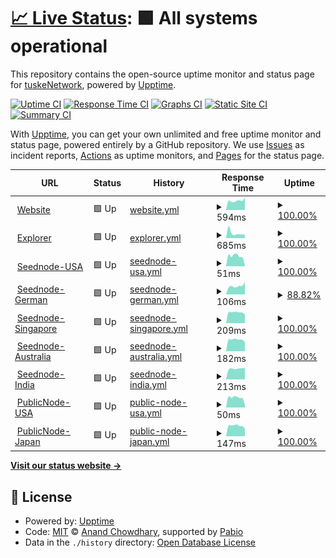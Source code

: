 # [📈 Live Status](https://uptime.tuske.network): <!--live status--> **🟩 All systems operational**

This repository contains the open-source uptime monitor and status page for [tuskeNetwork](https://tuske.network), powered by [Upptime](https://github.com/upptime/upptime).

[![Uptime CI](https://github.com/tuskeNetwork/tuskeUptime/workflows/Uptime%20CI/badge.svg)](https://github.com/tuskeNetwork/tuskeUptime/actions?query=workflow%3A%22Uptime+CI%22)
[![Response Time CI](https://github.com/tuskeNetwork/tuskeUptime/workflows/Response%20Time%20CI/badge.svg)](https://github.com/tuskeNetwork/tuskeUptime/actions?query=workflow%3A%22Response+Time+CI%22)
[![Graphs CI](https://github.com/tuskeNetwork/tuskeUptime/workflows/Graphs%20CI/badge.svg)](https://github.com/tuskeNetwork/tuskeUptime/actions?query=workflow%3A%22Graphs+CI%22)
[![Static Site CI](https://github.com/tuskeNetwork/tuskeUptime/workflows/Static%20Site%20CI/badge.svg)](https://github.com/tuskeNetwork/tuskeUptime/actions?query=workflow%3A%22Static+Site+CI%22)
[![Summary CI](https://github.com/tuskeNetwork/tuskeUptime/workflows/Summary%20CI/badge.svg)](https://github.com/tuskeNetwork/tuskeUptime/actions?query=workflow%3A%22Summary+CI%22)

With [Upptime](https://upptime.js.org), you can get your own unlimited and free uptime monitor and status page, powered entirely by a GitHub repository. We use [Issues](https://github.com/tuskeNetwork/tuskeUptime/issues) as incident reports, [Actions](https://github.com/tuskeNetwork/tuskeUptime/actions) as uptime monitors, and [Pages](https://uptime.tuske.network) for the status page.

<!--start: status pages-->
<!-- This summary is generated by Upptime (https://github.com/upptime/upptime) -->
<!-- Do not edit this manually, your changes will be overwritten -->
<!-- prettier-ignore -->
| URL | Status | History | Response Time | Uptime |
| --- | ------ | ------- | ------------- | ------ |
| <img alt="" src="https://icons.duckduckgo.com/ip3/tuske.network.ico" height="13"> [Website](https://tuske.network) | 🟩 Up | [website.yml](https://github.com/tuskeNetwork/tuskeUptime/commits/HEAD/history/website.yml) | <details><summary><img alt="Response time graph" src="./graphs/website/response-time-week.png" height="20"> 594ms</summary><br><a href="https://uptime.tuske.network/history/website"><img alt="Response time 633" src="https://img.shields.io/endpoint?url=https%3A%2F%2Fraw.githubusercontent.com%2FtuskeNetwork%2FtuskeUptime%2FHEAD%2Fapi%2Fwebsite%2Fresponse-time.json"></a><br><a href="https://uptime.tuske.network/history/website"><img alt="24-hour response time 798" src="https://img.shields.io/endpoint?url=https%3A%2F%2Fraw.githubusercontent.com%2FtuskeNetwork%2FtuskeUptime%2FHEAD%2Fapi%2Fwebsite%2Fresponse-time-day.json"></a><br><a href="https://uptime.tuske.network/history/website"><img alt="7-day response time 594" src="https://img.shields.io/endpoint?url=https%3A%2F%2Fraw.githubusercontent.com%2FtuskeNetwork%2FtuskeUptime%2FHEAD%2Fapi%2Fwebsite%2Fresponse-time-week.json"></a><br><a href="https://uptime.tuske.network/history/website"><img alt="30-day response time 591" src="https://img.shields.io/endpoint?url=https%3A%2F%2Fraw.githubusercontent.com%2FtuskeNetwork%2FtuskeUptime%2FHEAD%2Fapi%2Fwebsite%2Fresponse-time-month.json"></a><br><a href="https://uptime.tuske.network/history/website"><img alt="1-year response time 633" src="https://img.shields.io/endpoint?url=https%3A%2F%2Fraw.githubusercontent.com%2FtuskeNetwork%2FtuskeUptime%2FHEAD%2Fapi%2Fwebsite%2Fresponse-time-year.json"></a></details> | <details><summary><a href="https://uptime.tuske.network/history/website">100.00%</a></summary><a href="https://uptime.tuske.network/history/website"><img alt="All-time uptime 100.00%" src="https://img.shields.io/endpoint?url=https%3A%2F%2Fraw.githubusercontent.com%2FtuskeNetwork%2FtuskeUptime%2FHEAD%2Fapi%2Fwebsite%2Fuptime.json"></a><br><a href="https://uptime.tuske.network/history/website"><img alt="24-hour uptime 100.00%" src="https://img.shields.io/endpoint?url=https%3A%2F%2Fraw.githubusercontent.com%2FtuskeNetwork%2FtuskeUptime%2FHEAD%2Fapi%2Fwebsite%2Fuptime-day.json"></a><br><a href="https://uptime.tuske.network/history/website"><img alt="7-day uptime 100.00%" src="https://img.shields.io/endpoint?url=https%3A%2F%2Fraw.githubusercontent.com%2FtuskeNetwork%2FtuskeUptime%2FHEAD%2Fapi%2Fwebsite%2Fuptime-week.json"></a><br><a href="https://uptime.tuske.network/history/website"><img alt="30-day uptime 100.00%" src="https://img.shields.io/endpoint?url=https%3A%2F%2Fraw.githubusercontent.com%2FtuskeNetwork%2FtuskeUptime%2FHEAD%2Fapi%2Fwebsite%2Fuptime-month.json"></a><br><a href="https://uptime.tuske.network/history/website"><img alt="1-year uptime 100.00%" src="https://img.shields.io/endpoint?url=https%3A%2F%2Fraw.githubusercontent.com%2FtuskeNetwork%2FtuskeUptime%2FHEAD%2Fapi%2Fwebsite%2Fuptime-year.json"></a></details>
| <img alt="" src="https://icons.duckduckgo.com/ip3/explorer.tuske.network.ico" height="13"> [Explorer](https://explorer.tuske.network) | 🟩 Up | [explorer.yml](https://github.com/tuskeNetwork/tuskeUptime/commits/HEAD/history/explorer.yml) | <details><summary><img alt="Response time graph" src="./graphs/explorer/response-time-week.png" height="20"> 685ms</summary><br><a href="https://uptime.tuske.network/history/explorer"><img alt="Response time 534" src="https://img.shields.io/endpoint?url=https%3A%2F%2Fraw.githubusercontent.com%2FtuskeNetwork%2FtuskeUptime%2FHEAD%2Fapi%2Fexplorer%2Fresponse-time.json"></a><br><a href="https://uptime.tuske.network/history/explorer"><img alt="24-hour response time 506" src="https://img.shields.io/endpoint?url=https%3A%2F%2Fraw.githubusercontent.com%2FtuskeNetwork%2FtuskeUptime%2FHEAD%2Fapi%2Fexplorer%2Fresponse-time-day.json"></a><br><a href="https://uptime.tuske.network/history/explorer"><img alt="7-day response time 685" src="https://img.shields.io/endpoint?url=https%3A%2F%2Fraw.githubusercontent.com%2FtuskeNetwork%2FtuskeUptime%2FHEAD%2Fapi%2Fexplorer%2Fresponse-time-week.json"></a><br><a href="https://uptime.tuske.network/history/explorer"><img alt="30-day response time 538" src="https://img.shields.io/endpoint?url=https%3A%2F%2Fraw.githubusercontent.com%2FtuskeNetwork%2FtuskeUptime%2FHEAD%2Fapi%2Fexplorer%2Fresponse-time-month.json"></a><br><a href="https://uptime.tuske.network/history/explorer"><img alt="1-year response time 534" src="https://img.shields.io/endpoint?url=https%3A%2F%2Fraw.githubusercontent.com%2FtuskeNetwork%2FtuskeUptime%2FHEAD%2Fapi%2Fexplorer%2Fresponse-time-year.json"></a></details> | <details><summary><a href="https://uptime.tuske.network/history/explorer">100.00%</a></summary><a href="https://uptime.tuske.network/history/explorer"><img alt="All-time uptime 100.00%" src="https://img.shields.io/endpoint?url=https%3A%2F%2Fraw.githubusercontent.com%2FtuskeNetwork%2FtuskeUptime%2FHEAD%2Fapi%2Fexplorer%2Fuptime.json"></a><br><a href="https://uptime.tuske.network/history/explorer"><img alt="24-hour uptime 100.00%" src="https://img.shields.io/endpoint?url=https%3A%2F%2Fraw.githubusercontent.com%2FtuskeNetwork%2FtuskeUptime%2FHEAD%2Fapi%2Fexplorer%2Fuptime-day.json"></a><br><a href="https://uptime.tuske.network/history/explorer"><img alt="7-day uptime 100.00%" src="https://img.shields.io/endpoint?url=https%3A%2F%2Fraw.githubusercontent.com%2FtuskeNetwork%2FtuskeUptime%2FHEAD%2Fapi%2Fexplorer%2Fuptime-week.json"></a><br><a href="https://uptime.tuske.network/history/explorer"><img alt="30-day uptime 100.00%" src="https://img.shields.io/endpoint?url=https%3A%2F%2Fraw.githubusercontent.com%2FtuskeNetwork%2FtuskeUptime%2FHEAD%2Fapi%2Fexplorer%2Fuptime-month.json"></a><br><a href="https://uptime.tuske.network/history/explorer"><img alt="1-year uptime 100.00%" src="https://img.shields.io/endpoint?url=https%3A%2F%2Fraw.githubusercontent.com%2FtuskeNetwork%2FtuskeUptime%2FHEAD%2Fapi%2Fexplorer%2Fuptime-year.json"></a></details>
| <img alt="" src="https://icons.duckduckgo.com/ip3/null.ico" height="13"> [Seednode-USA](us.tuske.network) | 🟩 Up | [seednode-usa.yml](https://github.com/tuskeNetwork/tuskeUptime/commits/HEAD/history/seednode-usa.yml) | <details><summary><img alt="Response time graph" src="./graphs/seednode-usa/response-time-week.png" height="20"> 51ms</summary><br><a href="https://uptime.tuske.network/history/seednode-usa"><img alt="Response time 49" src="https://img.shields.io/endpoint?url=https%3A%2F%2Fraw.githubusercontent.com%2FtuskeNetwork%2FtuskeUptime%2FHEAD%2Fapi%2Fseednode-usa%2Fresponse-time.json"></a><br><a href="https://uptime.tuske.network/history/seednode-usa"><img alt="24-hour response time 3" src="https://img.shields.io/endpoint?url=https%3A%2F%2Fraw.githubusercontent.com%2FtuskeNetwork%2FtuskeUptime%2FHEAD%2Fapi%2Fseednode-usa%2Fresponse-time-day.json"></a><br><a href="https://uptime.tuske.network/history/seednode-usa"><img alt="7-day response time 51" src="https://img.shields.io/endpoint?url=https%3A%2F%2Fraw.githubusercontent.com%2FtuskeNetwork%2FtuskeUptime%2FHEAD%2Fapi%2Fseednode-usa%2Fresponse-time-week.json"></a><br><a href="https://uptime.tuske.network/history/seednode-usa"><img alt="30-day response time 54" src="https://img.shields.io/endpoint?url=https%3A%2F%2Fraw.githubusercontent.com%2FtuskeNetwork%2FtuskeUptime%2FHEAD%2Fapi%2Fseednode-usa%2Fresponse-time-month.json"></a><br><a href="https://uptime.tuske.network/history/seednode-usa"><img alt="1-year response time 49" src="https://img.shields.io/endpoint?url=https%3A%2F%2Fraw.githubusercontent.com%2FtuskeNetwork%2FtuskeUptime%2FHEAD%2Fapi%2Fseednode-usa%2Fresponse-time-year.json"></a></details> | <details><summary><a href="https://uptime.tuske.network/history/seednode-usa">100.00%</a></summary><a href="https://uptime.tuske.network/history/seednode-usa"><img alt="All-time uptime 99.92%" src="https://img.shields.io/endpoint?url=https%3A%2F%2Fraw.githubusercontent.com%2FtuskeNetwork%2FtuskeUptime%2FHEAD%2Fapi%2Fseednode-usa%2Fuptime.json"></a><br><a href="https://uptime.tuske.network/history/seednode-usa"><img alt="24-hour uptime 100.00%" src="https://img.shields.io/endpoint?url=https%3A%2F%2Fraw.githubusercontent.com%2FtuskeNetwork%2FtuskeUptime%2FHEAD%2Fapi%2Fseednode-usa%2Fuptime-day.json"></a><br><a href="https://uptime.tuske.network/history/seednode-usa"><img alt="7-day uptime 100.00%" src="https://img.shields.io/endpoint?url=https%3A%2F%2Fraw.githubusercontent.com%2FtuskeNetwork%2FtuskeUptime%2FHEAD%2Fapi%2Fseednode-usa%2Fuptime-week.json"></a><br><a href="https://uptime.tuske.network/history/seednode-usa"><img alt="30-day uptime 100.00%" src="https://img.shields.io/endpoint?url=https%3A%2F%2Fraw.githubusercontent.com%2FtuskeNetwork%2FtuskeUptime%2FHEAD%2Fapi%2Fseednode-usa%2Fuptime-month.json"></a><br><a href="https://uptime.tuske.network/history/seednode-usa"><img alt="1-year uptime 99.92%" src="https://img.shields.io/endpoint?url=https%3A%2F%2Fraw.githubusercontent.com%2FtuskeNetwork%2FtuskeUptime%2FHEAD%2Fapi%2Fseednode-usa%2Fuptime-year.json"></a></details>
| <img alt="" src="https://icons.duckduckgo.com/ip3/null.ico" height="13"> [Seednode-German](de.tuske.network) | 🟩 Up | [seednode-german.yml](https://github.com/tuskeNetwork/tuskeUptime/commits/HEAD/history/seednode-german.yml) | <details><summary><img alt="Response time graph" src="./graphs/seednode-german/response-time-week.png" height="20"> 106ms</summary><br><a href="https://uptime.tuske.network/history/seednode-german"><img alt="Response time 111" src="https://img.shields.io/endpoint?url=https%3A%2F%2Fraw.githubusercontent.com%2FtuskeNetwork%2FtuskeUptime%2FHEAD%2Fapi%2Fseednode-german%2Fresponse-time.json"></a><br><a href="https://uptime.tuske.network/history/seednode-german"><img alt="24-hour response time 157" src="https://img.shields.io/endpoint?url=https%3A%2F%2Fraw.githubusercontent.com%2FtuskeNetwork%2FtuskeUptime%2FHEAD%2Fapi%2Fseednode-german%2Fresponse-time-day.json"></a><br><a href="https://uptime.tuske.network/history/seednode-german"><img alt="7-day response time 106" src="https://img.shields.io/endpoint?url=https%3A%2F%2Fraw.githubusercontent.com%2FtuskeNetwork%2FtuskeUptime%2FHEAD%2Fapi%2Fseednode-german%2Fresponse-time-week.json"></a><br><a href="https://uptime.tuske.network/history/seednode-german"><img alt="30-day response time 105" src="https://img.shields.io/endpoint?url=https%3A%2F%2Fraw.githubusercontent.com%2FtuskeNetwork%2FtuskeUptime%2FHEAD%2Fapi%2Fseednode-german%2Fresponse-time-month.json"></a><br><a href="https://uptime.tuske.network/history/seednode-german"><img alt="1-year response time 111" src="https://img.shields.io/endpoint?url=https%3A%2F%2Fraw.githubusercontent.com%2FtuskeNetwork%2FtuskeUptime%2FHEAD%2Fapi%2Fseednode-german%2Fresponse-time-year.json"></a></details> | <details><summary><a href="https://uptime.tuske.network/history/seednode-german">88.82%</a></summary><a href="https://uptime.tuske.network/history/seednode-german"><img alt="All-time uptime 99.19%" src="https://img.shields.io/endpoint?url=https%3A%2F%2Fraw.githubusercontent.com%2FtuskeNetwork%2FtuskeUptime%2FHEAD%2Fapi%2Fseednode-german%2Fuptime.json"></a><br><a href="https://uptime.tuske.network/history/seednode-german"><img alt="24-hour uptime 100.00%" src="https://img.shields.io/endpoint?url=https%3A%2F%2Fraw.githubusercontent.com%2FtuskeNetwork%2FtuskeUptime%2FHEAD%2Fapi%2Fseednode-german%2Fuptime-day.json"></a><br><a href="https://uptime.tuske.network/history/seednode-german"><img alt="7-day uptime 88.82%" src="https://img.shields.io/endpoint?url=https%3A%2F%2Fraw.githubusercontent.com%2FtuskeNetwork%2FtuskeUptime%2FHEAD%2Fapi%2Fseednode-german%2Fuptime-week.json"></a><br><a href="https://uptime.tuske.network/history/seednode-german"><img alt="30-day uptime 97.43%" src="https://img.shields.io/endpoint?url=https%3A%2F%2Fraw.githubusercontent.com%2FtuskeNetwork%2FtuskeUptime%2FHEAD%2Fapi%2Fseednode-german%2Fuptime-month.json"></a><br><a href="https://uptime.tuske.network/history/seednode-german"><img alt="1-year uptime 99.19%" src="https://img.shields.io/endpoint?url=https%3A%2F%2Fraw.githubusercontent.com%2FtuskeNetwork%2FtuskeUptime%2FHEAD%2Fapi%2Fseednode-german%2Fuptime-year.json"></a></details>
| <img alt="" src="https://icons.duckduckgo.com/ip3/null.ico" height="13"> [Seednode-Singapore](sg.tuske.network) | 🟩 Up | [seednode-singapore.yml](https://github.com/tuskeNetwork/tuskeUptime/commits/HEAD/history/seednode-singapore.yml) | <details><summary><img alt="Response time graph" src="./graphs/seednode-singapore/response-time-week.png" height="20"> 209ms</summary><br><a href="https://uptime.tuske.network/history/seednode-singapore"><img alt="Response time 206" src="https://img.shields.io/endpoint?url=https%3A%2F%2Fraw.githubusercontent.com%2FtuskeNetwork%2FtuskeUptime%2FHEAD%2Fapi%2Fseednode-singapore%2Fresponse-time.json"></a><br><a href="https://uptime.tuske.network/history/seednode-singapore"><img alt="24-hour response time 169" src="https://img.shields.io/endpoint?url=https%3A%2F%2Fraw.githubusercontent.com%2FtuskeNetwork%2FtuskeUptime%2FHEAD%2Fapi%2Fseednode-singapore%2Fresponse-time-day.json"></a><br><a href="https://uptime.tuske.network/history/seednode-singapore"><img alt="7-day response time 209" src="https://img.shields.io/endpoint?url=https%3A%2F%2Fraw.githubusercontent.com%2FtuskeNetwork%2FtuskeUptime%2FHEAD%2Fapi%2Fseednode-singapore%2Fresponse-time-week.json"></a><br><a href="https://uptime.tuske.network/history/seednode-singapore"><img alt="30-day response time 210" src="https://img.shields.io/endpoint?url=https%3A%2F%2Fraw.githubusercontent.com%2FtuskeNetwork%2FtuskeUptime%2FHEAD%2Fapi%2Fseednode-singapore%2Fresponse-time-month.json"></a><br><a href="https://uptime.tuske.network/history/seednode-singapore"><img alt="1-year response time 206" src="https://img.shields.io/endpoint?url=https%3A%2F%2Fraw.githubusercontent.com%2FtuskeNetwork%2FtuskeUptime%2FHEAD%2Fapi%2Fseednode-singapore%2Fresponse-time-year.json"></a></details> | <details><summary><a href="https://uptime.tuske.network/history/seednode-singapore">100.00%</a></summary><a href="https://uptime.tuske.network/history/seednode-singapore"><img alt="All-time uptime 99.98%" src="https://img.shields.io/endpoint?url=https%3A%2F%2Fraw.githubusercontent.com%2FtuskeNetwork%2FtuskeUptime%2FHEAD%2Fapi%2Fseednode-singapore%2Fuptime.json"></a><br><a href="https://uptime.tuske.network/history/seednode-singapore"><img alt="24-hour uptime 100.00%" src="https://img.shields.io/endpoint?url=https%3A%2F%2Fraw.githubusercontent.com%2FtuskeNetwork%2FtuskeUptime%2FHEAD%2Fapi%2Fseednode-singapore%2Fuptime-day.json"></a><br><a href="https://uptime.tuske.network/history/seednode-singapore"><img alt="7-day uptime 100.00%" src="https://img.shields.io/endpoint?url=https%3A%2F%2Fraw.githubusercontent.com%2FtuskeNetwork%2FtuskeUptime%2FHEAD%2Fapi%2Fseednode-singapore%2Fuptime-week.json"></a><br><a href="https://uptime.tuske.network/history/seednode-singapore"><img alt="30-day uptime 100.00%" src="https://img.shields.io/endpoint?url=https%3A%2F%2Fraw.githubusercontent.com%2FtuskeNetwork%2FtuskeUptime%2FHEAD%2Fapi%2Fseednode-singapore%2Fuptime-month.json"></a><br><a href="https://uptime.tuske.network/history/seednode-singapore"><img alt="1-year uptime 99.98%" src="https://img.shields.io/endpoint?url=https%3A%2F%2Fraw.githubusercontent.com%2FtuskeNetwork%2FtuskeUptime%2FHEAD%2Fapi%2Fseednode-singapore%2Fuptime-year.json"></a></details>
| <img alt="" src="https://icons.duckduckgo.com/ip3/null.ico" height="13"> [Seednode-Australia](au.tuske.network) | 🟩 Up | [seednode-australia.yml](https://github.com/tuskeNetwork/tuskeUptime/commits/HEAD/history/seednode-australia.yml) | <details><summary><img alt="Response time graph" src="./graphs/seednode-australia/response-time-week.png" height="20"> 182ms</summary><br><a href="https://uptime.tuske.network/history/seednode-australia"><img alt="Response time 180" src="https://img.shields.io/endpoint?url=https%3A%2F%2Fraw.githubusercontent.com%2FtuskeNetwork%2FtuskeUptime%2FHEAD%2Fapi%2Fseednode-australia%2Fresponse-time.json"></a><br><a href="https://uptime.tuske.network/history/seednode-australia"><img alt="24-hour response time 138" src="https://img.shields.io/endpoint?url=https%3A%2F%2Fraw.githubusercontent.com%2FtuskeNetwork%2FtuskeUptime%2FHEAD%2Fapi%2Fseednode-australia%2Fresponse-time-day.json"></a><br><a href="https://uptime.tuske.network/history/seednode-australia"><img alt="7-day response time 182" src="https://img.shields.io/endpoint?url=https%3A%2F%2Fraw.githubusercontent.com%2FtuskeNetwork%2FtuskeUptime%2FHEAD%2Fapi%2Fseednode-australia%2Fresponse-time-week.json"></a><br><a href="https://uptime.tuske.network/history/seednode-australia"><img alt="30-day response time 182" src="https://img.shields.io/endpoint?url=https%3A%2F%2Fraw.githubusercontent.com%2FtuskeNetwork%2FtuskeUptime%2FHEAD%2Fapi%2Fseednode-australia%2Fresponse-time-month.json"></a><br><a href="https://uptime.tuske.network/history/seednode-australia"><img alt="1-year response time 180" src="https://img.shields.io/endpoint?url=https%3A%2F%2Fraw.githubusercontent.com%2FtuskeNetwork%2FtuskeUptime%2FHEAD%2Fapi%2Fseednode-australia%2Fresponse-time-year.json"></a></details> | <details><summary><a href="https://uptime.tuske.network/history/seednode-australia">100.00%</a></summary><a href="https://uptime.tuske.network/history/seednode-australia"><img alt="All-time uptime 99.96%" src="https://img.shields.io/endpoint?url=https%3A%2F%2Fraw.githubusercontent.com%2FtuskeNetwork%2FtuskeUptime%2FHEAD%2Fapi%2Fseednode-australia%2Fuptime.json"></a><br><a href="https://uptime.tuske.network/history/seednode-australia"><img alt="24-hour uptime 100.00%" src="https://img.shields.io/endpoint?url=https%3A%2F%2Fraw.githubusercontent.com%2FtuskeNetwork%2FtuskeUptime%2FHEAD%2Fapi%2Fseednode-australia%2Fuptime-day.json"></a><br><a href="https://uptime.tuske.network/history/seednode-australia"><img alt="7-day uptime 100.00%" src="https://img.shields.io/endpoint?url=https%3A%2F%2Fraw.githubusercontent.com%2FtuskeNetwork%2FtuskeUptime%2FHEAD%2Fapi%2Fseednode-australia%2Fuptime-week.json"></a><br><a href="https://uptime.tuske.network/history/seednode-australia"><img alt="30-day uptime 100.00%" src="https://img.shields.io/endpoint?url=https%3A%2F%2Fraw.githubusercontent.com%2FtuskeNetwork%2FtuskeUptime%2FHEAD%2Fapi%2Fseednode-australia%2Fuptime-month.json"></a><br><a href="https://uptime.tuske.network/history/seednode-australia"><img alt="1-year uptime 99.96%" src="https://img.shields.io/endpoint?url=https%3A%2F%2Fraw.githubusercontent.com%2FtuskeNetwork%2FtuskeUptime%2FHEAD%2Fapi%2Fseednode-australia%2Fuptime-year.json"></a></details>
| <img alt="" src="https://icons.duckduckgo.com/ip3/null.ico" height="13"> [Seednode-India](in.tuske.network) | 🟩 Up | [seednode-india.yml](https://github.com/tuskeNetwork/tuskeUptime/commits/HEAD/history/seednode-india.yml) | <details><summary><img alt="Response time graph" src="./graphs/seednode-india/response-time-week.png" height="20"> 213ms</summary><br><a href="https://uptime.tuske.network/history/seednode-india"><img alt="Response time 233" src="https://img.shields.io/endpoint?url=https%3A%2F%2Fraw.githubusercontent.com%2FtuskeNetwork%2FtuskeUptime%2FHEAD%2Fapi%2Fseednode-india%2Fresponse-time.json"></a><br><a href="https://uptime.tuske.network/history/seednode-india"><img alt="24-hour response time 234" src="https://img.shields.io/endpoint?url=https%3A%2F%2Fraw.githubusercontent.com%2FtuskeNetwork%2FtuskeUptime%2FHEAD%2Fapi%2Fseednode-india%2Fresponse-time-day.json"></a><br><a href="https://uptime.tuske.network/history/seednode-india"><img alt="7-day response time 213" src="https://img.shields.io/endpoint?url=https%3A%2F%2Fraw.githubusercontent.com%2FtuskeNetwork%2FtuskeUptime%2FHEAD%2Fapi%2Fseednode-india%2Fresponse-time-week.json"></a><br><a href="https://uptime.tuske.network/history/seednode-india"><img alt="30-day response time 216" src="https://img.shields.io/endpoint?url=https%3A%2F%2Fraw.githubusercontent.com%2FtuskeNetwork%2FtuskeUptime%2FHEAD%2Fapi%2Fseednode-india%2Fresponse-time-month.json"></a><br><a href="https://uptime.tuske.network/history/seednode-india"><img alt="1-year response time 233" src="https://img.shields.io/endpoint?url=https%3A%2F%2Fraw.githubusercontent.com%2FtuskeNetwork%2FtuskeUptime%2FHEAD%2Fapi%2Fseednode-india%2Fresponse-time-year.json"></a></details> | <details><summary><a href="https://uptime.tuske.network/history/seednode-india">100.00%</a></summary><a href="https://uptime.tuske.network/history/seednode-india"><img alt="All-time uptime 99.92%" src="https://img.shields.io/endpoint?url=https%3A%2F%2Fraw.githubusercontent.com%2FtuskeNetwork%2FtuskeUptime%2FHEAD%2Fapi%2Fseednode-india%2Fuptime.json"></a><br><a href="https://uptime.tuske.network/history/seednode-india"><img alt="24-hour uptime 100.00%" src="https://img.shields.io/endpoint?url=https%3A%2F%2Fraw.githubusercontent.com%2FtuskeNetwork%2FtuskeUptime%2FHEAD%2Fapi%2Fseednode-india%2Fuptime-day.json"></a><br><a href="https://uptime.tuske.network/history/seednode-india"><img alt="7-day uptime 100.00%" src="https://img.shields.io/endpoint?url=https%3A%2F%2Fraw.githubusercontent.com%2FtuskeNetwork%2FtuskeUptime%2FHEAD%2Fapi%2Fseednode-india%2Fuptime-week.json"></a><br><a href="https://uptime.tuske.network/history/seednode-india"><img alt="30-day uptime 100.00%" src="https://img.shields.io/endpoint?url=https%3A%2F%2Fraw.githubusercontent.com%2FtuskeNetwork%2FtuskeUptime%2FHEAD%2Fapi%2Fseednode-india%2Fuptime-month.json"></a><br><a href="https://uptime.tuske.network/history/seednode-india"><img alt="1-year uptime 99.92%" src="https://img.shields.io/endpoint?url=https%3A%2F%2Fraw.githubusercontent.com%2FtuskeNetwork%2FtuskeUptime%2FHEAD%2Fapi%2Fseednode-india%2Fuptime-year.json"></a></details>
| <img alt="" src="https://icons.duckduckgo.com/ip3/null.ico" height="13"> [PublicNode-USA](node-us.tuske.network) | 🟩 Up | [public-node-usa.yml](https://github.com/tuskeNetwork/tuskeUptime/commits/HEAD/history/public-node-usa.yml) | <details><summary><img alt="Response time graph" src="./graphs/public-node-usa/response-time-week.png" height="20"> 50ms</summary><br><a href="https://uptime.tuske.network/history/public-node-usa"><img alt="Response time 48" src="https://img.shields.io/endpoint?url=https%3A%2F%2Fraw.githubusercontent.com%2FtuskeNetwork%2FtuskeUptime%2FHEAD%2Fapi%2Fpublic-node-usa%2Fresponse-time.json"></a><br><a href="https://uptime.tuske.network/history/public-node-usa"><img alt="24-hour response time 10" src="https://img.shields.io/endpoint?url=https%3A%2F%2Fraw.githubusercontent.com%2FtuskeNetwork%2FtuskeUptime%2FHEAD%2Fapi%2Fpublic-node-usa%2Fresponse-time-day.json"></a><br><a href="https://uptime.tuske.network/history/public-node-usa"><img alt="7-day response time 50" src="https://img.shields.io/endpoint?url=https%3A%2F%2Fraw.githubusercontent.com%2FtuskeNetwork%2FtuskeUptime%2FHEAD%2Fapi%2Fpublic-node-usa%2Fresponse-time-week.json"></a><br><a href="https://uptime.tuske.network/history/public-node-usa"><img alt="30-day response time 52" src="https://img.shields.io/endpoint?url=https%3A%2F%2Fraw.githubusercontent.com%2FtuskeNetwork%2FtuskeUptime%2FHEAD%2Fapi%2Fpublic-node-usa%2Fresponse-time-month.json"></a><br><a href="https://uptime.tuske.network/history/public-node-usa"><img alt="1-year response time 48" src="https://img.shields.io/endpoint?url=https%3A%2F%2Fraw.githubusercontent.com%2FtuskeNetwork%2FtuskeUptime%2FHEAD%2Fapi%2Fpublic-node-usa%2Fresponse-time-year.json"></a></details> | <details><summary><a href="https://uptime.tuske.network/history/public-node-usa">100.00%</a></summary><a href="https://uptime.tuske.network/history/public-node-usa"><img alt="All-time uptime 95.30%" src="https://img.shields.io/endpoint?url=https%3A%2F%2Fraw.githubusercontent.com%2FtuskeNetwork%2FtuskeUptime%2FHEAD%2Fapi%2Fpublic-node-usa%2Fuptime.json"></a><br><a href="https://uptime.tuske.network/history/public-node-usa"><img alt="24-hour uptime 100.00%" src="https://img.shields.io/endpoint?url=https%3A%2F%2Fraw.githubusercontent.com%2FtuskeNetwork%2FtuskeUptime%2FHEAD%2Fapi%2Fpublic-node-usa%2Fuptime-day.json"></a><br><a href="https://uptime.tuske.network/history/public-node-usa"><img alt="7-day uptime 100.00%" src="https://img.shields.io/endpoint?url=https%3A%2F%2Fraw.githubusercontent.com%2FtuskeNetwork%2FtuskeUptime%2FHEAD%2Fapi%2Fpublic-node-usa%2Fuptime-week.json"></a><br><a href="https://uptime.tuske.network/history/public-node-usa"><img alt="30-day uptime 98.25%" src="https://img.shields.io/endpoint?url=https%3A%2F%2Fraw.githubusercontent.com%2FtuskeNetwork%2FtuskeUptime%2FHEAD%2Fapi%2Fpublic-node-usa%2Fuptime-month.json"></a><br><a href="https://uptime.tuske.network/history/public-node-usa"><img alt="1-year uptime 95.30%" src="https://img.shields.io/endpoint?url=https%3A%2F%2Fraw.githubusercontent.com%2FtuskeNetwork%2FtuskeUptime%2FHEAD%2Fapi%2Fpublic-node-usa%2Fuptime-year.json"></a></details>
| <img alt="" src="https://icons.duckduckgo.com/ip3/null.ico" height="13"> [PublicNode-Japan](node-jp.tuske.network) | 🟩 Up | [public-node-japan.yml](https://github.com/tuskeNetwork/tuskeUptime/commits/HEAD/history/public-node-japan.yml) | <details><summary><img alt="Response time graph" src="./graphs/public-node-japan/response-time-week.png" height="20"> 147ms</summary><br><a href="https://uptime.tuske.network/history/public-node-japan"><img alt="Response time 143" src="https://img.shields.io/endpoint?url=https%3A%2F%2Fraw.githubusercontent.com%2FtuskeNetwork%2FtuskeUptime%2FHEAD%2Fapi%2Fpublic-node-japan%2Fresponse-time.json"></a><br><a href="https://uptime.tuske.network/history/public-node-japan"><img alt="24-hour response time 106" src="https://img.shields.io/endpoint?url=https%3A%2F%2Fraw.githubusercontent.com%2FtuskeNetwork%2FtuskeUptime%2FHEAD%2Fapi%2Fpublic-node-japan%2Fresponse-time-day.json"></a><br><a href="https://uptime.tuske.network/history/public-node-japan"><img alt="7-day response time 147" src="https://img.shields.io/endpoint?url=https%3A%2F%2Fraw.githubusercontent.com%2FtuskeNetwork%2FtuskeUptime%2FHEAD%2Fapi%2Fpublic-node-japan%2Fresponse-time-week.json"></a><br><a href="https://uptime.tuske.network/history/public-node-japan"><img alt="30-day response time 149" src="https://img.shields.io/endpoint?url=https%3A%2F%2Fraw.githubusercontent.com%2FtuskeNetwork%2FtuskeUptime%2FHEAD%2Fapi%2Fpublic-node-japan%2Fresponse-time-month.json"></a><br><a href="https://uptime.tuske.network/history/public-node-japan"><img alt="1-year response time 143" src="https://img.shields.io/endpoint?url=https%3A%2F%2Fraw.githubusercontent.com%2FtuskeNetwork%2FtuskeUptime%2FHEAD%2Fapi%2Fpublic-node-japan%2Fresponse-time-year.json"></a></details> | <details><summary><a href="https://uptime.tuske.network/history/public-node-japan">100.00%</a></summary><a href="https://uptime.tuske.network/history/public-node-japan"><img alt="All-time uptime 97.27%" src="https://img.shields.io/endpoint?url=https%3A%2F%2Fraw.githubusercontent.com%2FtuskeNetwork%2FtuskeUptime%2FHEAD%2Fapi%2Fpublic-node-japan%2Fuptime.json"></a><br><a href="https://uptime.tuske.network/history/public-node-japan"><img alt="24-hour uptime 100.00%" src="https://img.shields.io/endpoint?url=https%3A%2F%2Fraw.githubusercontent.com%2FtuskeNetwork%2FtuskeUptime%2FHEAD%2Fapi%2Fpublic-node-japan%2Fuptime-day.json"></a><br><a href="https://uptime.tuske.network/history/public-node-japan"><img alt="7-day uptime 100.00%" src="https://img.shields.io/endpoint?url=https%3A%2F%2Fraw.githubusercontent.com%2FtuskeNetwork%2FtuskeUptime%2FHEAD%2Fapi%2Fpublic-node-japan%2Fuptime-week.json"></a><br><a href="https://uptime.tuske.network/history/public-node-japan"><img alt="30-day uptime 100.00%" src="https://img.shields.io/endpoint?url=https%3A%2F%2Fraw.githubusercontent.com%2FtuskeNetwork%2FtuskeUptime%2FHEAD%2Fapi%2Fpublic-node-japan%2Fuptime-month.json"></a><br><a href="https://uptime.tuske.network/history/public-node-japan"><img alt="1-year uptime 97.27%" src="https://img.shields.io/endpoint?url=https%3A%2F%2Fraw.githubusercontent.com%2FtuskeNetwork%2FtuskeUptime%2FHEAD%2Fapi%2Fpublic-node-japan%2Fuptime-year.json"></a></details>

<!--end: status pages-->

[**Visit our status website →**](https://uptime.tuske.network)

## 📄 License

- Powered by: [Upptime](https://github.com/upptime/upptime)
- Code: [MIT](./LICENSE) © [Anand Chowdhary](https://anandchowdhary.com), supported by [Pabio](https://pabio.com)
- Data in the `./history` directory: [Open Database License](https://opendatacommons.org/licenses/odbl/1-0/)
